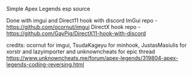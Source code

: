 Simple Apex Legends esp source

Done with imgui and Direct11 hook with discord
ImGui repo - https://github.com/ocornut/imgui
DirectX hook repo - https://github.com/GayPig/DirectX11-hook-with-discord

credits: ocornut for imgui, TsudaKageyu for minhook, JustasMasiulis for xorstr and lazyimporter and unknowncheats for epic thread https://www.unknowncheats.me/forum/apex-legends/319804-apex-legends-coding-reversing.html 
